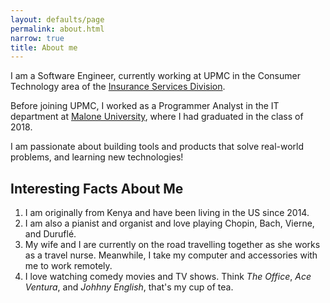 ```yaml
---
layout: defaults/page
permalink: about.html
narrow: true
title: About me
---
```


I am a Software Engineer, currently working at UPMC in the Consumer Technology area of the [Insurance Services Division](https://www.upmchealthplan.com/about/about-upmc-insurance-services-division.aspx).

Before joining UPMC, I worked as a Programmer Analyst in the IT department at [Malone University](https://www.malone.edu/), where I had graduated in the class of 2018.

I am passionate about building tools and products that solve real-world problems, and learning new technologies!

## Interesting Facts About Me
1. I am originally from Kenya and have been living in the US since 2014.
2. I am also a pianist and organist and love playing Chopin, Bach, Vierne, and Duruflé.
3. My wife and I are currently on the road travelling together as she works as a travel nurse. Meanwhile, I take my computer and accessories with me to work remotely.
4. I love watching comedy movies and TV shows. Think _The Office_, _Ace Ventura_, and _Johhny English_, that's my cup of tea.
